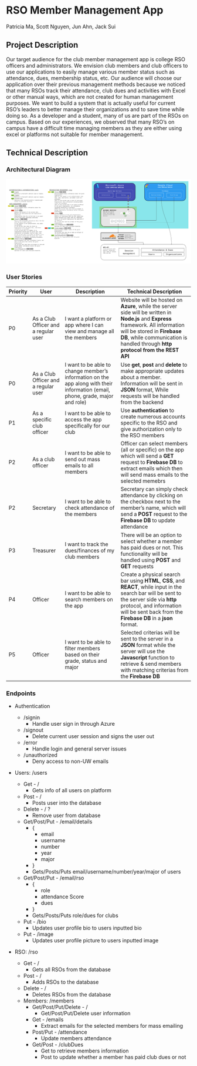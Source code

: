 # RSO Member Management App
Patricia Ma, Scott Nguyen, Jun Ahn, Jack Sui 

## Project Description
Our target audience for the club member management app is college RSO officers and administrators. We envision club members and club officers to use our applications to easily manage various member status such as attendance, dues, membership status, etc. Our audience will choose our application over their previous management methods because we noticed that many RSOs track their attendance, club dues and activities with Excel or other manual ways, which are not created for human management purposes. We want to build a system that is actually useful for current RSO’s leaders to better manage their organizations and to save time while doing so. As a developer and a student, many of us are part of the RSOs on campus. Based on our experiences, we observed that many RSO’s on campus have a difficult time managing members as they are either using excel or platforms not suitable for member management.


## Technical Description

### Architectural Diagram

![image of architectural diagram](./architectural.jpg)

### User Stories
|Priority|User|Description|Technical Description|
|---|---|---|---|
|P0|As a Club Officer and a regular user|I want a platform or app where I can view and manage all the members|Website will be hosted on **Azure**, while the server side will be written in **Node.js** and **Express** framework. All information will be stored in **Firebase DB**, while communication is handled through **http protocol from the REST API**|
|P0|As a Club Officer and a regular user|I want to be able to change member’s information on the app along with their information (email, phone, grade, major and role)|Use **get**, **post** and **delete** to make appropriate updates about a member. Information will be sent in **JSON** format, While requests will be handled from the backend|
|P1|As a specific club officer|I want to be able to access the app specifically for our club|Use **authentication** to create numerous accounts specific to the RSO and give authorization only to the RSO members|
|P2|As a club officer|I want to be able to send out mass emails to all members|Officer can select members (all or specific) on the app which will send a **GET** request to **Firebase DB** to extract emails which then will send mass emails to the selected memebrs|
|P2|Secretary|I want to be able to check attendance of the members|Secretary can simply check attendance by clicking on the checkbox next to the member’s name, which will send a **POST** request to the **Firebase DB** to update attendance|
|P3|Treasurer|I want to track the dues/finances of my club members|There will be an option to select whether a member has paid dues or not. This functionality will be handled using **POST** and **GET** requests|
|P4|Officer|I want to be able to search members on the app|Create a physical search bar using **HTML**, **CSS**, and **REACT**, while input in the search bar will be sent to the server side via **http** protocol, and information will be sent back from the **Firebase DB** in a **json** format.
|P5|Officer|I want to be able to filter members based on their grade, status and major|Selected criterias will be sent to the server in a **JSON** format while the server will use the **Javascript** function to retrieve & send members with matching criterias from the **Firebase DB**


###  Endpoints
- Authentication
  - /signin
    - Handle user sign in through Azure
  - /signout
    - Delete current user session and signs the user out
  - /error
    - Handle login and general server issues
  - /unauthorized
    - Deny access to non-UW emails

- Users: /users
  - Get - /
    - Gets info of all users on platform
  - Post - /
    - Posts user into the database
  - Delete - / ?
    - Remove user from database
  - Get/Post/Put -  /email/details
    - {
      - email
      - username
      - number
      - year
      - major
    - }
    - Gets/Posts/Puts email/username/number/year/major of users
  - Get/Post/Put - /email/rso
    - {
      - role
      - attendance Score
      - dues
    - }
    - Gets/Posts/Puts role/dues for clubs
  - Put - /bio
    - Updates user profile bio to users inputted bio
  - Put - /image
    - Updates user profile picture to users inputted image

- RSO: /rso
  - Get - /
    - Gets all RSOs from the database
  - Post - /
    - Adds RSOs to the database 
  - Delete - /
    - Deletes RSOs from the database
  - Members: /members
    - Get/Post/Put/Delete - /
      - Get/Post/Put/Delete user information
    - Get - /emails
      - Extract emails for the selected members for mass emailing 
    - Post/Put - /attendance
      - Update members attendance 
    - Get/Post - /clubDues
      - Get to retrieve members information 
      - Post to update whether a member has paid club dues or not 



